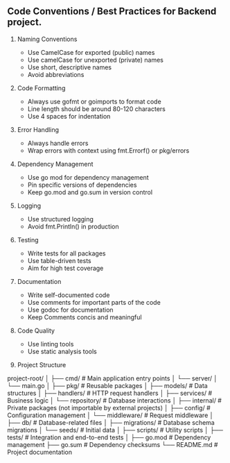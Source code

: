 ## Code Conventions / Best Practices for Backend project.

1. Naming Conventions
    - Use CamelCase for exported (public) names
    - Use camelCase for unexported (private) names
    - Use short, descriptive names
    - Avoid abbreviations

2. Code Formatting
    - Always use gofmt or goimports to format code
    - Line length should be around 80-120 characters
    - Use 4 spaces for indentation

3. Error Handling
    - Always handle errors
    - Wrap errors with context using fmt.Errorf() or pkg/errors
    
4. Dependency Management
    - Use go mod for dependency management
    - Pin specific versions of dependencies
    - Keep go.mod and go.sum in version control

5. Logging
    - Use structured logging
    - Avoid fmt.Println() in production

6. Testing
    - Write tests for all packages
    - Use table-driven tests
    - Aim for high test coverage

7. Documentation
    - Write self-documented code
    - Use comments for important parts of the code
    - Use godoc for documentation
    - Keep Comments concis and meaningful

8. Code Quality
    - Use linting tools
    - Use static analysis tools

9. Project Structure

project-root/
│
├── cmd/                # Main application entry points
│   └── server/
│       └── main.go
│
├── pkg/                # Reusable packages
│   ├── models/         # Data structures
│   ├── handlers/       # HTTP request handlers
│   ├── services/       # Business logic
│   └── repository/     # Database interactions
│
├── internal/           # Private packages (not importable by external projects)
│   ├── config/         # Configuration management
│   └── middleware/     # Request middleware
│
├── db/                 # Database-related files
│   ├── migrations/     # Database schema migrations
│   └── seeds/          # Initial data
│
├── scripts/            # Utility scripts
│
├── tests/              # Integration and end-to-end tests
│
├── go.mod              # Dependency management
├── go.sum              # Dependency checksums
└── README.md           # Project documentation